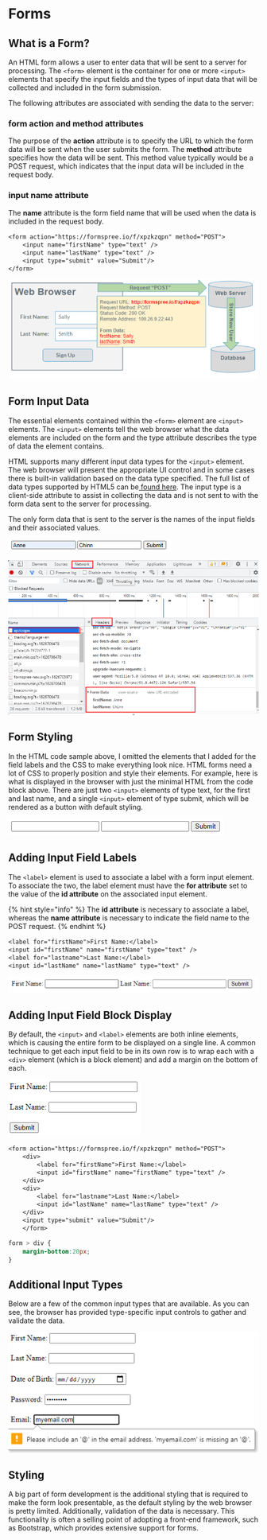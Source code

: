 # Forms

## What is a Form?

An HTML form allows a user to enter data that will be sent to a server for processing. The `<form>` element is the container for one or more `<input>` elements that specify the input fields and the types of input data that will be collected and included in the form submission.

The following attributes are associated with sending the data to the server:

### form action and method attributes

The purpose of the **action** attribute is to specify the URL to which the form data will be sent when the user submits the form. The **method** attribute specifies how the data will be sent. This method value typically would be  a POST request, which indicates that the input data will be included in the request body.

### input name attribute

The **name** attribute is the form field name that will be used when the data is included in the request body.

```markup
<form action="https://formspree.io/f/xpzkzqpn" method="POST">
    <input name="firstName" type="text" />
    <input name="lastName" type="text" />
    <input type="submit" value="Submit"/>
</form>
```

![](../../.gitbook/assets/image%20%2839%29.png)

## Form Input Data

The essential elements contained within the `<form>` element are `<input>` elements. The `<input>` elements tell the web browser what the data elements are included on the form and the type attribute describes the type of data the element contains.

HTML supports many different input data types for the `<input>` element. The web browser will present the appropriate UI control and in some cases there is built-in validation based on the data type specified. The full list of data types supported by HTML5 can be[ found here](https://developer.mozilla.org/en-US/docs/Web/HTML/Element/input). The input type is a client-side attribute to assist in collecting the data and is not sent to with the form data sent to the server for processing. 

The only form data that is sent to the server is the names of the input fields and their associated values.

![](../../.gitbook/assets/image%20%2830%29.png)

![](../../.gitbook/assets/image%20%286%29.png)

## Form Styling

In the HTML code sample above, I omitted the elements that I added for the field labels and the CSS to make everything look nice. HTML forms need a lot of CSS to properly position and style their elements. For example, here is what is displayed in the browser with just the minimal HTML from the code block above. There are just two `<input>` elements of type text, for the first and last name, and a single `<input>` element of type submit, which will be rendered as a button with default styling.

![](../../.gitbook/assets/image%20%285%29.png)

## Adding Input Field Labels

The `<label>` element is used to associate a label with a form input element. To associate the two, the label element must have the **for attribute** set to the value of the **id attribute** on the associated input element.

{% hint style="info" %}
The **id attribute** is necessary to associate a label, whereas the **name attribute** is necessary to indicate the field name to the POST request.
{% endhint %}

```markup
<label for="firstName">First Name:</label>
<input id="firstName" name="firstName" type="text" />
<label for="lastname">Last Name:</label>
<input id="lastName" name="lastName" type="text" />
```

![](../../.gitbook/assets/image%20%2810%29.png)

## Adding Input Field Block Display

By default, the `<input>` and `<label>` elements are both inline elements, which is causing the entire form to be displayed on a single line. A common technique to get each input field to be in its own row is to wrap each with a `<div>` element \(which is a block element\) and add a margin on the bottom of each.

![](../../.gitbook/assets/image%20%28152%29.png)

```markup
<form action="https://formspree.io/f/xpzkzqpn" method="POST">
    <div>
        <label for="firstName">First Name:</label>
        <input id="firstName" name="firstName" type="text" />
    </div>
    <div>
        <label for="lastname">Last Name:</label>
        <input id="lastName" name="lastName" type="text" />
    </div>
    <input type="submit" value="Submit"/>
    </form>
```

```css
form > div {
    margin-bottom:20px;
}
```

## Additional Input Types

Below are a few of the common input types that are available. As you can see, the browser has provided type-specific input controls to gather and validate the data.

![](../../.gitbook/assets/image%20%2873%29.png)

## Styling

A big part of form development is the additional styling that is required to make the form look presentable, as the default styling by the web browser is pretty limited. Additionally, validation of the data is necessary. This functionality is often a selling point of adopting a front-end framework, such as Bootstrap, which provides extensive support for forms.

